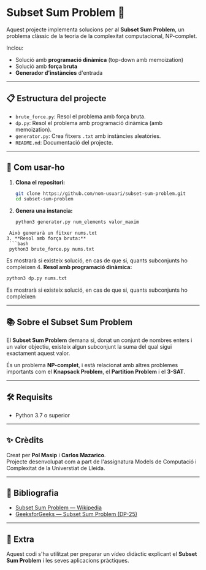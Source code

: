 # Subset Sum Problem 🧮

Aquest projecte implementa solucions per al **Subset Sum Problem**, un problema clàssic de la teoria de la complexitat computacional, NP-complet.

Inclou:
- Solució amb **programació dinàmica** (top-down amb memoization)
- Solució amb **força bruta**
- **Generador d’instàncies** d'entrada

---

## 📋 Estructura del projecte

- `brute_force.py`: Resol el problema amb força bruta.
- `dp.py`: Resol el problema amb programació dinàmica (amb memoization).
- `generator.py`: Crea fitxers `.txt` amb instàncies aleatòries.
- `README.md`: Documentació del projecte.

---

## 🚀 Com usar-ho

1. **Clona el repositori:**
   ```bash
   git clone https://github.com/nom-usuari/subset-sum-problem.git
   cd subset-sum-problem
2. **Genera una instancia:**
   ```bash
   python3 generator.py num_elements valor_maxim
  ```
   Això generarà un fitxer nums.txt
3. **Resol amb força bruta:**
   ```bash
   python3 brute_force.py nums.txt
   ```
   Es mostrarà si existeix solució, en cas de que si, quants subconjunts ho compleixen
4. **Resol amb programació dinàmica:**
   ```bash
   python3 dp.py nums.txt
   ```
   Es mostrarà si existeix solució, en cas de que si, quants subconjunts ho compleixen

---

## 📚 Sobre el Subset Sum Problem

El **Subset Sum Problem** demana si, donat un conjunt de nombres enters i un valor objectiu, existeix algun subconjunt la suma del qual sigui exactament aquest valor.

És un problema **NP-complet**, i està relacionat amb altres problemes importants com el **Knapsack Problem**, el **Partition Problem** i el **3-SAT**.

---

## 🛠️ Requisits

- Python 3.7 o superior

---

## ✨ Crèdits

Creat per **Pol Masip** i **Carlos Mazarico**.  
Projecte desenvolupat com a part de l'assignatura Models de Computació i Complexitat de la Universtiat de Lleida.

---

## 🔗 Bibliografia

- [Subset Sum Problem — Wikipedia](https://en.wikipedia.org/wiki/Subset_sum_problem)
- [GeeksforGeeks — Subset Sum Problem (DP-25)](https://www.geeksforgeeks.org/subset-sum-problem-dp-25/)

---

## 🎥 Extra

Aquest codi s'ha utilitzat per preparar un vídeo didàctic explicant el **Subset Sum Problem** i les seves aplicacions pràctiques.


